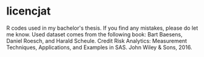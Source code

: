 # licencjat
R codes used in my bachelor's thesis. If you find any mistakes, please do let me know. 
Used dataset comes from the following book:
Bart Baesens, Daniel Roesch, and Harald Scheule. Credit Risk Analytics: Measurement
Techniques, Applications, and Examples in SAS. John Wiley & Sons, 2016.
